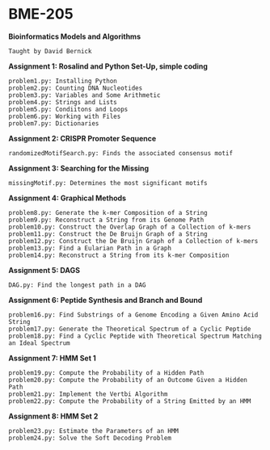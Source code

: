 # BME-205
**Bioinformatics Models and Algorithms**

	Taught by David Bernick 

**Assignment 1: Rosalind and Python Set-Up, simple coding**

	problem1.py: Installing Python
	problem2.py: Counting DNA Nucleotides
	problem3.py: Variables and Some Arithmetic
	problem4.py: Strings and Lists
	problem5.py: Condiitons and Loops
	problem6.py: Working with Files
	problem7.py: Dictionaries
  
**Assignment 2: CRISPR Promoter Sequence**
	
	randomizedMotifSearch.py: Finds the associated consensus motif 

**Assignment 3: Searching for the Missing**
	
	missingMotif.py: Determines the most significant motifs

**Assignment 4: Graphical Methods**
	
	problem8.py: Generate the k-mer Composition of a String 
	problem9.py: Reconstruct a String from its Genome Path 
	problem10.py: Construct the Overlap Graph of a Collection of k-mers
	problem11.py: Construct the De Bruijn Graph of a String 
	problem12.py: Construct the De Bruijn Graph of a Collection of k-mers 
	problem13.py: Find a Eularian Path in a Graph
	problem14.py: Reconstruct a String from its k-mer Composition 

**Assignment 5: DAGS**
	
	DAG.py: Find the longest path in a DAG

**Assignment 6: Peptide Synthesis and Branch and Bound**
	
	problem16.py: Find Substrings of a Genome Encoding a Given Amino Acid String 
	problem17.py: Generate the Theoretical Spectrum of a Cyclic Peptide 
	problem18.py: Find a Cyclic Peptide with Theoretical Spectrum Matching an Ideal Spectrum

**Assignment 7: HMM Set 1**
	
	problem19.py: Compute the Probability of a Hidden Path
	problem20.py: Compute the Probability of an Outcome Given a Hidden Path 
	problem21.py: Implement the Vertbi Algorithm 
	problem22.py: Compute the Probability of a String Emitted by an HMM 

**Assignment 8: HMM Set 2**
  
	problem23.py: Estimate the Parameters of an HMM
	problem24.py: Solve the Soft Decoding Problem
